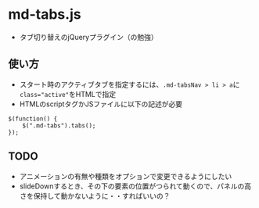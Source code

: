 # md-tabs.js

- タブ切り替えのjQueryプラグイン（の勉強）

## 使い方

- スタート時のアクティブタブを指定するには、`.md-tabsNav > li > a`に`class="active"`をHTMLで指定
- HTMLのscriptタグかJSファイルに以下の記述が必要
```
$(function() {
	$(".md-tabs").tabs();
});
```

## TODO

- アニメーションの有無や種類をオプションで変更できるようにしたい
- slideDownするとき、その下の要素の位置がつられて動くので、パネルの高さを保持して動かないように・・すればいいの？